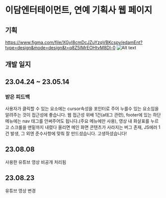 # 이담엔터테이먼트, 연예 기획사 웹 페이지

## 기획
https://www.figma.com/file/XGyI8cmDcJZuYzqVBKcspy/edamEnt?type=design&mode=design&t=q8Z5IMrEOHtvM8Dl-0
![Alt text](edamEnt.png)

## 개발 일지
## 23.04.24 ~ 23.05.14
### 받은 피드백
사용자가 클릭할 수 있는 요소에는 cursor속성을 포인터로 주어 누를수 있는 요소임을 알려주는 것이 접근성에 좋습니다. 
웹 접근성 위배 1건(a태그 관련), footer에 있는 하단메뉴에는 nav 태그를 안써주어도 됩니다.(주요 메뉴에만 사용), 
영상 내 화살표를 누르고 스크롤을 맨밑까지 내렸다 올리면 메인 화면 콘텐츠가 사라지는 버그 존재, 
JS에러 1건 발생, 그 외엔 준수사항에 맞춰 잘 만드셨습니다. 고생하셨습니다!

## 23.08.08
사용한 유튜브 영상 비공개 처리됨

## 23.08.23
유튜브 영상 변경
